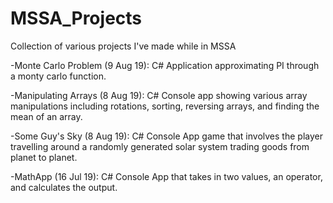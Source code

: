 # MSSA_Projects
Collection of various projects I've made while in MSSA

-Monte Carlo Problem (9 Aug 19):
C# Application approximating PI through a monty carlo function. 

-Manipulating Arrays (8 Aug 19): 
C# Console app showing various array manipulations including rotations,
sorting, reversing arrays, and finding the mean of an array.

-Some Guy's Sky (8 Aug 19):
C# Console App game that involves the player travelling around a
randomly generated solar system trading goods from planet to planet. 

-MathApp (16 Jul 19):
C# Console App that takes in two values, an operator, and calculates
the output. 
